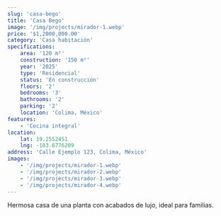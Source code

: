 ```yaml
---
slug: 'casa-bego'
title: 'Casa Bego'
image: '/img/projects/mirador-1.webp'
price: '$1,2000,000.00'
category: 'Casa habitación'
specifications:
    area: '120 m²'
    construction: '150 m²'
    year: '2025'
    type: 'Residencial'
    status: 'En construcción'
    floors: '2'
    bedrooms: '3'
    bathrooms: '2'
    parking: '2'
    location: 'Colima, México'
features:
    - 'Cocina integral'
location:
    lat: 19.2552451
    lng: -103.6776209
address: 'Calle Ejemplo 123, Colima, México'
images:
    - '/img/projects/mirador-1.webp'
    - '/img/projects/mirador-2.webp'
    - '/img/projects/mirador-3.webp'
    - '/img/projects/mirador-4.webp'
---
```


Hermosa casa de una planta con acabados de lujo, ideal para familias.

